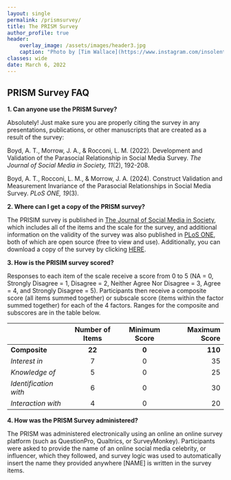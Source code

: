 ```yaml
---
layout: single
permalink: /prismsurvey/
title: The PRISM Survey
author_profile: true
header:
    overlay_image: /assets/images/header3.jpg
    caption: "Photo by [Tim Wallace](https://www.instagram.com/insolentprodigy/)"
classes: wide
date: March 6, 2022
---
```


## PRISM Survey FAQ

**1.	Can anyone use the PRISM Survey?**

Absolutely! Just make sure you are properly citing the survey in any presentations, publications, or other manuscripts that are created as a result of the survey:

Boyd, A. T., Morrow, J. A., & Rocconi, L. M. (2022). Development and Validation of the Parasocial Relationship in Social Media Survey. *The Journal of Social Media in Society, 11*(2), 192-208.

Boyd, A. T., Rocconi, L. M., & Morrow, J. A. (2024). Construct Validation and Measurement Invariance of the Parasocial Relationships in Social Media Survey. *PLoS ONE, 19*(3).

**2.	Where can I get a copy of the PRISM survey?**

The PRISIM survey is published in <a href="https://www.thejsms.org/index.php/JSMS/article/view/1085" rel="nofollow">The Journal of Social Media in Society</a>, which includes all of the items and the scale for the survey, and additional information on the validity of the survey was also published in <a href="https://journals.plos.org/plosone/article?id=10.1371/journal.pone.0300356" rel="nofollow">PLoS ONE</a>, both of which are open source (free to view and use). Additionally, you can download a copy of the survey by clicking <a href="/assets/docs/Survey Shareable.docx" rel="nofollow">HERE</a>.

**3.	How is the PRISIM survey scored?**

Responses to each item of the scale receive a score from 0 to 5 (NA = 0, Strongly Disagree = 1, Disagree = 2, Neither Agree Nor Disagree = 3, Agree = 4, and Strongly Disagree = 5). Participants then receive a composite score (all items summed together) or subscale score (items within the factor summed together) for each of the 4 factors. Ranges for the composite and subscores are in the table below.

| |**Number of Items**|**Minimum Score**|**Maximum Score**|
|:-----|:-----:|:-----:|-----:|
|**Composite**|**22**|**0**|**110**|
|*Interest in*|7|0|35|
|*Knowledge of*|5|0|25|
|*Identification with*|6|0|30|
|*Interaction with*|4|0|20|

**4.	How was the PRISM Survey administered?**

The PRISM was administered electronically using an online an online survey platform (such as QuestionPro, Qualtrics, or SurveyMonkey). Participants were asked to provide the name of an online social media celebrity, or influencer, which they followed, and survey logic was used to automatically insert the name they provided anywhere [NAME] is written in the survey items.

